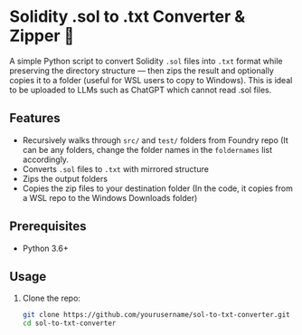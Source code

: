 # Solidity .sol to .txt Converter & Zipper 🧰

A simple Python script to convert Solidity `.sol` files into `.txt` format while preserving the directory structure — then zips the result and optionally copies it to a folder (useful for WSL users to copy to Windows). This is ideal to be uploaded to LLMs such as ChatGPT which cannot read .sol files.

## Features

- Recursively walks through `src/` and `test/` folders from Foundry repo (It can be any folders, change the folder names in the `foldernames` list accordingly.
- Converts `.sol` files to `.txt` with mirrored structure
- Zips the output folders
- Copies the zip files to your destination folder (In the code, it copies from a WSL repo to the Windows Downloads folder)

## Prerequisites

- Python 3.6+

## Usage

1. Clone the repo:
   ```bash
   git clone https://github.com/yourusername/sol-to-txt-converter.git
   cd sol-to-txt-converter
